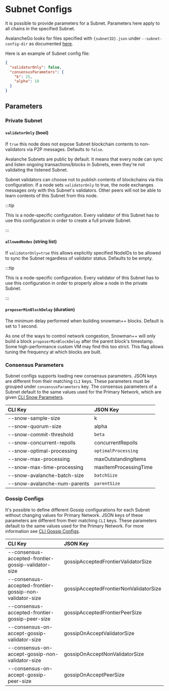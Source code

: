 # Subnet Configs

It is possible to provide parameters for a Subnet. Parameters here apply to all
chains in the specified Subnet.

AvalancheGo looks for files specified with `{subnetID}.json` under
`--subnet-config-dir` as documented
[here](https://build.avax.network/docs/nodes/configure/configs-flags#subnet-configs).

Here is an example of Subnet config file:

```json
{
  "validatorOnly": false,
  "consensusParameters": {
    "k": 25,
    "alpha": 18
  }
}
```

## Parameters

### Private Subnet

#### `validatorOnly` (bool)

If `true` this node does not expose Subnet blockchain contents to non-validators
via P2P messages. Defaults to `false`.

Avalanche Subnets are public by default. It means that every node can sync and
listen ongoing transactions/blocks in Subnets, even they're not validating the
listened Subnet.

Subnet validators can choose not to publish contents of blockchains via this
configuration. If a node sets `validatorOnly` to true, the node exchanges
messages only with this Subnet's validators. Other peers will not be able to
learn contents of this Subnet from this node.

:::tip

This is a node-specific configuration. Every validator of this Subnet has to use
this configuration in order to create a full private Subnet.

:::

#### `allowedNodes` (string list)

If `validatorOnly=true` this allows explicitly specified NodeIDs to be allowed
to sync the Subnet regardless of validator status. Defaults to be empty.

:::tip

This is a node-specific configuration. Every validator of this Subnet has to use
this configuration in order to properly allow a node in the private Subnet.

:::

#### `proposerMinBlockDelay` (duration)

The minimum delay performed when building snowman++ blocks. Default is set to 1 second.

As one of the ways to control network congestion, Snowman++ will only build a
block `proposerMinBlockDelay` after the parent block's timestamp. Some
high-performance custom VM may find this too strict. This flag allows tuning the
frequency at which blocks are built.

### Consensus Parameters

Subnet configs supports loading new consensus parameters. JSON keys are
different from their matching `CLI` keys. These parameters must be grouped under
`consensusParameters` key. The consensus parameters of a Subnet default to the
same values used for the Primary Network, which are given [CLI Snow Parameters](https://build.avax.network/docs/nodes/configure/configs-flags#snow-parameters).

| CLI Key                          | JSON Key              |
| :------------------------------- | :-------------------- |
| --snow-sample-size               | k                     |
| --snow-quorum-size               | alpha                 |
| --snow-commit-threshold          | `beta`                |
| --snow-concurrent-repolls        | concurrentRepolls     |
| --snow-optimal-processing        | `optimalProcessing`   |
| --snow-max-processing            | maxOutstandingItems   |
| --snow-max-time-processing       | maxItemProcessingTime |
| --snow-avalanche-batch-size      | `batchSize`           |
| --snow-avalanche-num-parents     | `parentSize`          |

### Gossip Configs

It's possible to define different Gossip configurations for each Subnet without
changing values for Primary Network. JSON keys of these
parameters are different from their matching `CLI` keys. These parameters
default to the same values used for the Primary Network. For more information
see [CLI Gossip Configs](https://build.avax.network/docs/nodes/configure/configs-flags#gossiping).

| CLI Key                                                 | JSON Key                               |
| :------------------------------------------------------ | :------------------------------------- |
| --consensus-accepted-frontier-gossip-validator-size     | gossipAcceptedFrontierValidatorSize    |
| --consensus-accepted-frontier-gossip-non-validator-size | gossipAcceptedFrontierNonValidatorSize |
| --consensus-accepted-frontier-gossip-peer-size          | gossipAcceptedFrontierPeerSize         |
| --consensus-on-accept-gossip-validator-size             | gossipOnAcceptValidatorSize            |
| --consensus-on-accept-gossip-non-validator-size         | gossipOnAcceptNonValidatorSize         |
| --consensus-on-accept-gossip-peer-size                  | gossipOnAcceptPeerSize                 |
